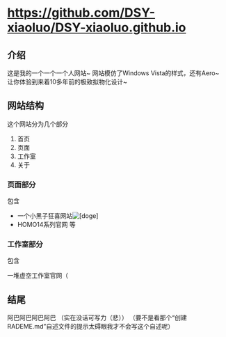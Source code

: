 # https://github.com/DSY-xiaoluo/DSY-xiaoluo.github.io

## 介绍
这是我的一个一个一个人网站~
网站模仿了Windows Vista的样式，还有Aero~
让你体验到来着10多年前的极致拟物化设计~

## 网站结构
这个网站分为几个部分
1. 首页
2. 页面
3. 工作室
4. 关于

### 页面部分
包含
- 一个小黑子狂喜网站![[doge]](https://i0.hdslb.com/bfs/emote/3087d273a78ccaff4bb1e9972e2ba2a7583c9f11.png "[doge]")
- HOMO14系列官网
等

### 工作室部分
包含

一堆虚空工作室官网（

## 结尾
阿巴阿巴阿巴阿巴
（实在没话可写力（悲））
（要不是看那个“创建RADEME.md”自述文件的提示太碍眼我才不会写这个自述呢）
